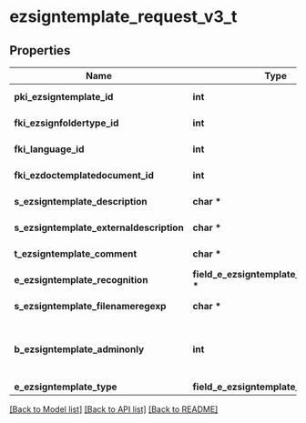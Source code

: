 # ezsigntemplate_request_v3_t

## Properties
Name | Type | Description | Notes
------------ | ------------- | ------------- | -------------
**pki_ezsigntemplate_id** | **int** | The unique ID of the Ezsigntemplate | [optional] 
**fki_ezsignfoldertype_id** | **int** | The unique ID of the Ezsignfoldertype. | [optional] 
**fki_language_id** | **int** | The unique ID of the Language.  Valid values:  |Value|Description| |-|-| |1|French| |2|English| | 
**fki_ezdoctemplatedocument_id** | **int** | The unique ID of the Ezdoctemplatedocument | [optional] 
**s_ezsigntemplate_description** | **char \*** | The description of the Ezsigntemplate | 
**s_ezsigntemplate_externaldescription** | **char \*** | The external description of the Ezsigntemplate | [optional] 
**t_ezsigntemplate_comment** | **char \*** | The comment of the Ezsigntemplate | [optional] 
**e_ezsigntemplate_recognition** | **field_e_ezsigntemplate_recognition_t \*** |  | [optional] 
**s_ezsigntemplate_filenameregexp** | **char \*** | The filename regexp of the Ezsigntemplate. | [optional] 
**b_ezsigntemplate_adminonly** | **int** | Whether the Ezsigntemplate can be accessed by admin users only (eUserType&#x3D;Normal) | 
**e_ezsigntemplate_type** | **field_e_ezsigntemplate_type_t \*** |  | 

[[Back to Model list]](../README.md#documentation-for-models) [[Back to API list]](../README.md#documentation-for-api-endpoints) [[Back to README]](../README.md)


